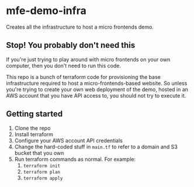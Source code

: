 # mfe-demo-infra

Creates all the infrastructure to host a micro frontends demo.

## Stop! You probably don't need this

If you're just trying to play around with micro frontends on your own computer,
then you don't need to run this code.

This repo is a bunch of terraform code for provisioning the base infrastructure
required to host a micro-frontends-based website. So unless you're trying to
create your own web deployment of the demo, hosted in an AWS account that you
have API access to, you should not try to execute it.

## Getting started

1. Clone the repo
2. Install terraform
3. Configure your AWS account API credentials
4. Change the hard-coded stuff in `main.tf` to refer to a domain and S3 bucket that you own
3. Run terraform commands as normal. For example:
    1. `terraform init`
    2. `terraform plan`
    3. `terraform apply`
